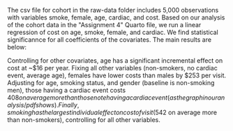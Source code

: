 The csv file for cohort in the raw-data folder includes 5,000 observations with variables smoke, female, age, cardiac, and cost. Based on our analysis of the cohort data in the "Assignment 4" Quarto file, we run a linear regression of cost on age, smoke, female, and cardiac. We find statistical significannce for all coefficients of the covariates. The main results are below:

Controlling for other covariates, age has a significant incremental effect on cost at ~$16 per year. Fixing all other variables (non-smokers, no cardiac event, average age), females have lower costs than males by $253 per visit. Adjusting for age, smoking status, and gender (baseline is non-smoking men), those having a cardiac event costs $408 on average more than those note having a cardiac event (as the graph in our analysis / pdf shows). Finally, smoking has the largest individual effect on cost of visit ($542 on average more than non-smokers), controlling for all other variables.
